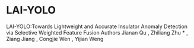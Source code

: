 # LAI-YOLO
LAI-YOLO:Towards Lightweight and Accurate Insulator Anomaly Detection via Selective Weighted Feature Fusion Authors Jianan Qu , Zhiliang Zhu * , Ziang Jiang , Congjie Wen , Yijian Weng
